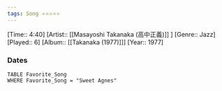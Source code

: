```yaml
---
tags: Song ⭐⭐⭐⭐⭐ 
---
```

[Time:: 4:40]
[Artist:: [[Masayoshi Takanaka (高中正義)]] ]
[Genre:: Jazz]
[Played:: 6]
[Album:: [[Takanaka (1977)]]]
[Year:: 1977]
### Dates
````dataview
TABLE Favorite_Song
WHERE Favorite_Song = "Sweet Agnes"
````